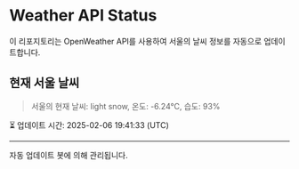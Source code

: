 
# Weather API Status

이 리포지토리는 OpenWeather API를 사용하여 서울의 날씨 정보를 자동으로 업데이트합니다.

## 현재 서울 날씨
> 서울의 현재 날씨: light snow, 온도: -6.24°C, 습도: 93%

⏳ 업데이트 시간: 2025-02-06 19:41:33 (UTC)

---
자동 업데이트 봇에 의해 관리됩니다.
